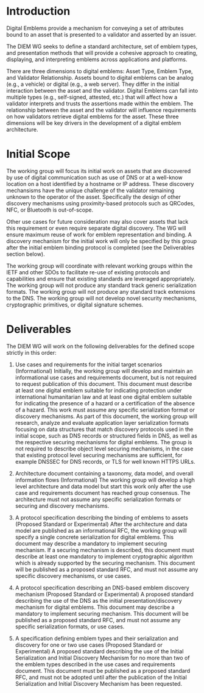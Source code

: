 # Introduction

Digital Emblems provide a mechanism for conveying a set of attributes
bound to an asset that is presented to a validator and
asserted by an issuer.

The DIEM WG seeks to define a standard architecture, set of emblem types, and presentation
methods that will provide a cohesive approach to creating, displaying, and
interpreting emblems across applications and platforms.

There are three dimensions to digital emblems: Asset Type, Emblem Type, and 
Validator Relationship. Assets bound to digital emblems can be analog (e.g., a vehicle) or
digital (e.g., a web server). They
differ in the initial interaction between the asset and the validator. Digital
Emblems can fall into multiple types (e.g., self-signed, attested, etc.) that will
affect how a validator interprets and trusts the assertions made within the emblem.
The relationship between the asset and the validator will influence requirements on how
validators retrieve digital emblems for the asset. These three dimensions will be key
drivers in the development of a digital emblem architecture.

# Initial Scope

The working group will focus its initial work on assets that are discovered by use
of digital communication such as use of DNS or at a well-know location on a host identified
by a hostname or IP address. These discovery mechansisms have the
unique challenge of the validator remaining unknown to the operator of the asset.
Specifically the design of other discovery mechanisms using proximity-based protocols such as  QRCodes, NFC, or Bluetooth
is out-of-scope.

Other use cases for future consideration may also cover assets that lack this requirement
or even require separate digital discovery. The WG will ensure maximum reuse of work
for emblem representation and binding. A discovery
mechanism for the initial work will only be specified by this group after the initial emblem
binding protocol is completed (see the Deliverables section below).

The working group will coordinate with relevant working groups within the IETF and other SDOs to facilitate re-use of existing protocols and capabilities and ensure that existing standards are leveraged appropriately.
The working group will not produce any standard track generic serialization formats. The working group will not produce any standard track extensions to the DNS. The working group will not develop novel security mechanisms, cryptographic primitives, or digital signature schemes. 


# Deliverables

The DIEM WG will work on the following deliverables for the defined scope strictly in this order:

1. Use cases and requirements for the initial target scenarios (Informational)
   Initially, the working group will develop and maintain an informational use cases and requirements document, but is not required to request publication of this document. This document must describe at least one digital emblem suitable for indicating protection under international humanitarian law and at least one digital emblem suitable for indicating the presence of a hazard or a certification of the absence of a hazard. This work must assume any specific serialization format or discovery mechanisms.
   As part of this document, the working group will research, analyze and evaluate application layer serialization formats focusing on data structures that match discovery protocols used in the initial scope, such as DNS records or structured fields in DNS, as well as the respective securing mechanisms for digital emblems. The group is not required to describe object level securing mechanisms, in the case that existing protocol level securing mechanisms are sufficient, for example DNSSEC for DNS records, or TLS for well known HTTPS URLs. 

2. Architecture document containing a taxonomy, data model, and overall information flows (Informational)
   The working group will develop a high level architecture and data model but start this work only after the use case and requirements document has reached group consensus. The architecture must not assume any specific serialization formats or securing and discovery mechanisms.

3. A protocol specification describing the binding of emblems to assets (Proposed Standard or Experimental)
   After the architecture and data model are published as an informational RFC, the working group will specify a single concrete serialization for digital emblems. This document may describe a mandatory to implement securing mechanism. If a securing mechanism is described, this document must describe at least one mandatory to implement cryptographic algorithm which is already supported by the securing mechanism. This document will be published as a proposed standard RFC, and must not assume any specific discovery mechanisms, or use cases.

4. A protocol specification describing an DNS-based emblem discovery mechanism (Proposed Standard
or Experimental)
  A proposed standard describing the use of the DNS as the initial presentation/discovery mechanism for digital emblems. This document may describe a mandatory to implement securing mechanism. This document will be published as a proposed standard RFC, and must not assume any specific serialization formats, or use cases.

5. A specification defining emblem types and their serialization and discovery for one or two use cases (Proposed Standard or Experimental)
   A proposed standard describing the use of the Initial Serialization and Initial Discovery Mechanism for no more than two of the emblem types described in the use cases and requirements document. This document must be published as a proposed standard RFC, and must not be adopted until after the publication of the Initial Serialization and Initial Discovery Mechanism has been requested.

